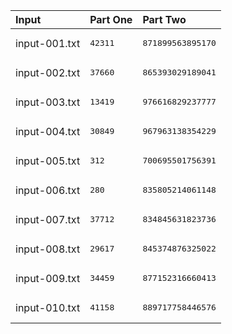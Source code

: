 | Input | Part One | Part Two |
|:---|:---|:---|
|input-001.txt|<pre>42311</pre>|<pre>871899563895170</pre>|
|input-002.txt|<pre>37660</pre>|<pre>865393029189041</pre>|
|input-003.txt|<pre>13419</pre>|<pre>976616829237777</pre>|
|input-004.txt|<pre>30849</pre>|<pre>967963138354229</pre>|
|input-005.txt|<pre>312</pre>|<pre>700695501756391</pre>|
|input-006.txt|<pre>280</pre>|<pre>835805214061148</pre>|
|input-007.txt|<pre>37712</pre>|<pre>834845631823736</pre>|
|input-008.txt|<pre>29617</pre>|<pre>845374876325022</pre>|
|input-009.txt|<pre>34459</pre>|<pre>877152316660413</pre>|
|input-010.txt|<pre>41158</pre>|<pre>889717758446576</pre>|